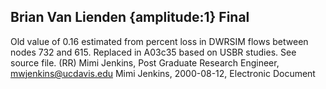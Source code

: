 ## Brian Van Lienden {amplitude:1} Final
Old value of 0.16 estimated from percent loss in DWRSIM flows between nodes 732 and 615. Replaced in A03c35 based on USBR studies.  See source file.  (RR)
Mimi Jenkins, Post Graduate Research Engineer, mwjenkins@ucdavis.edu
Mimi Jenkins, 2000-08-12, Electronic Document
